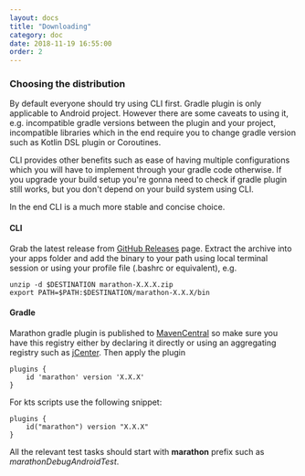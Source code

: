 ```yaml
---
layout: docs
title: "Downloading"
category: doc
date: 2018-11-19 16:55:00
order: 2
---
```


### Choosing the distribution
By default everyone should try using CLI first. Gradle plugin is only applicable to Android project. However there are some caveats to using it, e.g. incompatible gradle versions between the plugin and your project, incompatible libraries which in the end require you to change gradle version such as Kotlin DSL plugin or Coroutines.

CLI provides other benefits such as ease of having multiple configurations which you will have to implement through your gradle code otherwise. If you upgrade your build setup you're gonna need to check if gradle plugin still works, but you don't depend on your build system using CLI.

In the end CLI is a much more stable and concise choice.

#### CLI
Grab the latest release from [GitHub Releases][1] page. Extract the archive into your apps folder and add the binary to your path using local terminal session or using your profile file (.bashrc or equivalent), e.g.

```
unzip -d $DESTINATION marathon-X.X.X.zip
export PATH=$PATH:$DESTINATION/marathon-X.X.X/bin
```

#### Gradle
Marathon gradle plugin is published to [MavenCentral][2] so make sure you have this registry either by declaring it directly or using an aggregating registry such as [jCenter][3]. Then apply the plugin

```
plugins {
    id 'marathon' version 'X.X.X'
}
```

For kts scripts use the following snippet:

```
plugins {
    id("marathon") version "X.X.X"
}
```

All the relevant test tasks should start with **marathon** prefix such as *marathonDebugAndroidTest*.

[1]: https://github.com/Malinskiy/marathon/releases
[2]: https://search.maven.org/
[3]: https://bintray.com/bintray/jcenter
[4]: https://github.com/Malinskiy/marathon/releases/latest
